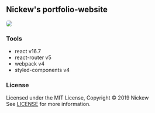 ## Nickew's portfolio-website

<a href="https://i.imgur.com/vRWm1U2.jpg"><img src="https://i.imgur.com/vRWm1U2.jpg" style="border-radius: 5px" /></a>

### Tools

- react v16.7
- react-router v5
- webpack v4
- styled-components v4

### License

Licensed under the MIT License, Copyright © 2019 Nickew  
See [LICENSE](https://github.com/Nickew/nickew.github.io/blob/dev/LICENSE) for
more information.
